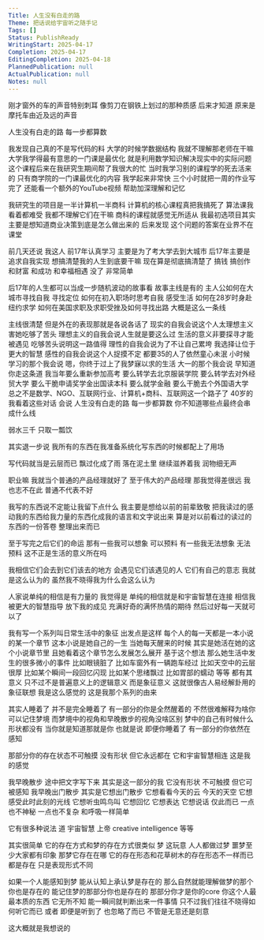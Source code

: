 ```yaml
---
Title: 人生没有白走的路
Theme: 把话说给宇宙听之随手记
Tags: []
Status: PublishReady
WritingStart: 2025-04-17
Completion: 2025-04-17
EditingCompletion: 2025-04-18
PlannedPublication: null
ActualPublication: null
Notes: null
---
```

刚才窗外的车的声音特别刺耳
像剪刀在钢铁上划过的那种质感
后来才知道
原来是摩托车由近及远的声音

人生没有白走的路
每一步都算数

我发现自己真的不是写代码的料
大学的时候学数据结构
我就不理解那老师在干嘛
大学我学得最有意思的一门课是最优化
就是利用数学知识解决现实中的实际问题
这个课程后来在我研究生期间帮了我很大的忙
当时我学习别的课程学的死去活来的
只有商学院的一门课最优化的内容
我学起来非常快
三个小时就把一周的作业写完了
还能看一个额外的YouTube视频
帮助加深理解和记忆

我研究生的项目是一半计算机一半商科
计算机的核心课程真把我搞死了
算法课我看着都难受
我都不理解它们在干嘛
商科的课程就感觉无所适从
我最初选项目其实主要是想知道商业决策到底是怎么做出来的
后来发现
这个问题的答案在业界不在课堂

前几天还说
我这人
前17年认真学习
主要是为了考大学去到大城市
后17年主要是追求自我实现
想搞清楚我的人生到底要干嘛
现在算是彻底搞清楚了
搞钱 搞创作
和财富 和成功 和幸福相遇
没了
非常简单

后17年的人生都可以当成一步随机波动的故事看
故事主线是有的
主人公如何在大城市寻找自我 寻找定位
如何在初入职场时思考自我 感受生活
如何在28岁时身赴纽约求学
如何在美国求职及求职受挫及如何寻找出路
大概是这么一条线

主线很清楚
但是外在的表现那就是各说各话了
现实的自我会说这个人太理想主义
害她吃够了苦头
理想主义的自我会说人生就是要这么过
生活的意义非要探寻才能被遇见
吃够苦头说明这一路值得
理性的自我会说为了不让自己累垮
我选择让位于更大的智慧
感性的自我会说这个人捉摸不定
都要35的人了依然童心未泯
小时候学习的那个我会说 
嗯，你终于过上了我梦寐以求的生活
大一的那个我会说
早知道你走这条道
我当年要么重新参加高考
要么转学去北京服装学院
要么转学去对外经贸大学
要么干脆申请奖学金出国读本科
要么就学金融
要么干脆去个外国语大学
总之不是数学、NGO、互联网行业、计算机+商科、互联网这一个路子了
40岁的我看着这些对话
会说
人生没有白走的路
每一步都算数
你不知道哪些点最终会串成什么线

弱水三千
只取一瓢饮

其实退一步说
我所有的东西在我准备系统化写东西的时候都配上了用场

写代码就当是云层而已
飘过化成了雨
落在泥土里
继续滋养着我
润物细无声

职业嘛
我就当个普通的产品经理就好了
至于伟大的产品经理
那我觉得差很远
我也志不在此
普通不代表不好

我写的东西说不定能让我留下点什么
我主要是想给以前的前辈致敬
把我读过的感动我的东西给我力量的东西化成我的语言和文字说出来
算是对以前看过的读过的东西的一份答卷
整理出来而已

至于写完之后它们的命运
那有一些我可以想象
可以预料
有一些我无法想象
无法预料
这不正是生活的意义所在吗

我相信它们会去到它们该去的地方
会遇见它们该遇见的人
它们有自己的意志
我就是这么认为的
虽然我不晓得我为什么会这么认为

人家说单纯的相信是有力量的
我觉得是
单纯的相信就是和宇宙智慧在连接
相信我被更大的智慧指导
放下我的成见
充满好奇的满怀热情的期待
然后过好每一天就可以了


我有写一个系列叫日常生活中的象征
出发点是这样
每个人的每一天都是一本小说的某一个章节
这本小说是她自己的一生
当她每天醒来的时候
其实是她活在她的这个小说章节里
且她看着这个章节怎么发展怎么展开
基于这个想法
那么她生活中发生的很多微小的事件
比如眼镜脏了
比如车窗外有一辆跑车经过
比如天空中的云层很厚
比如某个瞬间一段回忆闪现
比如某个思绪飘过
比如胃部的蠕动
等等
都有其意义
只不过不是普遍意义上的逻辑意义
而是象征意义
这就很像古人易经解卦用的象征联想
我是这么感觉的
这是我那个系列的由来

其实人睡着了
并不是完全睡着了
有一部分的你是全然醒着的
不然很难解释为啥你可以记住梦境
而梦境中的视角和早晚散步的视角没啥区别
梦中的自己有时候什么形状都没有
当你就是知道那就是你
也就是说
即便你睡着了
有一部分的你依然在感知

那部分你的存在状态不可触摸
没有形状
但它永远都在
它和宇宙智慧相连
这是我的感觉

我早晚散步
途中把文字写下来
其实是这一部分的我
它没有形状 
不可触摸
但它可被感知
我早晚出门散步
其实是它想出门散步
它想看看今天的云
今天的天空
它想感受此时此刻的光线
它想听虫鸣鸟叫
它想回忆
它想表达
它想说话
仅此而已
一点也不神秘
一点也不复杂
和呼吸一样简单

它有很多种说法
道
宇宙智慧
上帝
creative intelligence 
等等

其实很简单
它的存在方式和梦的存在方式很类似
梦
这玩意
人人都做过梦
噩梦至少大家都有印象
那梦它存在在哪
它的存在形态和花草树木的存在形态不一样而已
都是存在
只是表现形式不同

如果一个人能感知到梦
能从认知上承认梦是存在的
那么自然就能理解做梦的那个你也是存在的
能记住梦的那部分你也是存在的
那部分你才是你的core
你这个人最最本质的东西
它无所不知
能一瞬间就判断出来一件事情
只不过我们往往不晓得如何听它而已
或者
即便是听到了
也忽略了而已
不管是无意还是刻意

这大概就是我想说的


